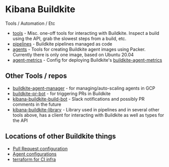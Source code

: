 # Kibana Buildkite

Tools / Automation / Etc

- [tools](tools) - Misc. one-off tools for interacting with Buildkite. Inspect a build using the API, grab the slowest steps from a build, etc.
- [pipelines](pipelines) - Buildkite pipelines managed as code
- [agents](agents) - Tools for creating Buildkite agent images using Packer. Currently there is only one image, based on Ubuntu 20.04
- [agent-metrics](agent-metrics) - Config for deploying Buildkite's [buildkite-agent-metrics](https://github.com/buildkite/buildkite-agent-metrics)

## Other Tools / repos

- [buildkite-agent-manager](https://github.com/elastic/buildkite-agent-manager) - for managing/auto-scaling agents in GCP
- [buildkite-pr-bot](https://github.com/elastic/buildkite-pr-bot) - for triggering PRs in Buildkite
- [kibana-buildkite-build-bot](https://github.com/elastic/kibana-buildkite-build-bot/) - Slack notifications and possibly PR comments in the future
- [kibana-buildkite-library](https://github.com/elastic/kibana-buildkite-library) - Library used in pipelines and in several other tools above, has a client for interacting with Buildkite as well as types for the API

## Locations of other Buildkite things

- [Pull Request configuration](https://github.com/elastic/kibana/blob/master/.buildkite/pull_requests.json)
- [Agent configurations](agents.json)
- [terraform for CI infra](https://github.com/elastic/kibana-operations/tree/main/infra/elastic-kibana-ci)
